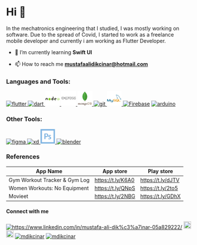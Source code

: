 <h1 align="left">Hi 👋</h1>
In the mechatronics engineering that I studied, I was mostly working on software. Due to the spread of Covid, I started to
work as a freelance mobile developer and currently i am working as Flutter Developer.

- 🌱 I’m currently learning **Swift UI**

- 📫 How to reach me **mustafaalidikcinar@hotmail.com**



<h3 align="left">Languages and Tools:</h3>
<p align="left"> 
  <a href="https://flutter.dev" target="_blank" rel="noreferrer"> <img src="https://www.vectorlogo.zone/logos/flutterio/flutterio-icon.svg" alt="flutter" width="40" height="40"/> </a> 
  <a href="https://dart.dev" target="_blank" rel="noreferrer"> <img src="https://www.vectorlogo.zone/logos/dartlang/dartlang-icon.svg" alt="dart" width="40" height="40"/> </a> 
  <a href="https://nodejs.org" target="_blank" rel="noreferrer"> <img src="https://raw.githubusercontent.com/devicons/devicon/master/icons/nodejs/nodejs-original-wordmark.svg" alt="nodejs" width="40" height="40"/> </a> 
  <a href="https://expressjs.com" target="_blank" rel="noreferrer"> <img src="https://raw.githubusercontent.com/devicons/devicon/master/icons/express/express-original-wordmark.svg" alt="express" width="40" height="40"/> </a> 
  <a href="https://www.mongodb.com/" target="_blank" rel="noreferrer"> <img src="https://raw.githubusercontent.com/devicons/devicon/master/icons/mongodb/mongodb-original-wordmark.svg" alt="mongodb" width="40" height="40"/> </a>
   <a href="https://git-scm.com/" target="_blank" rel="noreferrer"> <img src="https://www.vectorlogo.zone/logos/git-scm/git-scm-icon.svg" alt="git" width="40" height="40"/> </a>  
  <a href="https://www.mysql.com/" target="_blank" rel="noreferrer"> <img src="https://raw.githubusercontent.com/devicons/devicon/master/icons/mysql/mysql-original-wordmark.svg" alt="mysql" width="40" height="40"/> </a> 
  <a href="https://firebase.google.com/" target="_blank" rel="noreferrer"><img src="https://raw.githubusercontent.com/danielcranney/readme-generator/main/public/icons/skills/firebase-colored.svg" width="36" height="36" alt="Firebase" /></a>
<a href="https://www.arduino.cc/" target="_blank" rel="noreferrer"> <img src="https://cdn.worldvectorlogo.com/logos/arduino-1.svg" alt="arduino" width="40" height="40"/> </a>
</p>
  
 <h3 align="left">Other Tools:</h3>
<p align="left"> 
  <a href="https://www.figma.com/" target="_blank" rel="noreferrer"> <img src="https://www.vectorlogo.zone/logos/figma/figma-icon.svg" alt="figma" width="40" height="40"/> </a> 
  <a href="https://www.adobe.com/products/xd.html" target="_blank" rel="noreferrer"> <img src="https://cdn.worldvectorlogo.com/logos/adobe-xd.svg" alt="xd" width="40" height="40"/> </a> 
  <a href="https://www.photoshop.com/en" target="_blank" rel="noreferrer"> <img src="https://raw.githubusercontent.com/devicons/devicon/master/icons/photoshop/photoshop-line.svg" alt="photoshop" width="40" height="40"/> </a>
  <a href="https://www.blender.org/" target="_blank" rel="noreferrer"> <img src="https://download.blender.org/branding/community/blender_community_badge_white.svg" alt="blender" width="40" height="40"/> </a>
</p>
<h3 align="left">References</h3>

| App Name                      | App store               | Play store            |
| ----------------------------- | ------------------------| --------------------- |
| Gym Workout Tracker & Gym Log | https://t.ly/K6A0       | https://t.ly/dJTV     | 
| Women Workouts: No Equipment  | https://t.ly/QNpS       | https://t.ly/2to5     | 
| Movieet                       | https://t.ly/2NBG       | https://t.ly/GDhX     | 


<h4 align="left">Connect with me</h4>
<p align="left">
<a href="https://linkedin.com/in/https://www.linkedin.com/in/mustafa-ali-dik%c3%a7inar-05a829222/" target="blank"><img align="center" src="https://raw.githubusercontent.com/rahuldkjain/github-profile-readme-generator/master/src/images/icons/Social/linked-in-alt.svg" alt="https://www.linkedin.com/in/mustafa-ali-dik%c3%a7inar-05a829222/" height="20" width="20" /></a>
  <a href="http://www.medium.com/@mdikcinar" target="_blank" rel="noreferrer"><img src="https://raw.githubusercontent.com/danielcranney/readme-generator/main/public/icons/socials/medium.svg" width="20" height="20" /></a> <a href="https://stackoverflow.com/users/7829275/mustafa-ali-dik%c3%a7inar" target="_blank" rel="noreferrer"><img src="https://raw.githubusercontent.com/danielcranney/readme-generator/main/public/icons/socials/stackoverflow.svg" width="20" height="20" /></a>
  <a href="https://twitter.com/mdikcinar" target="blank"><img align="center" src="https://raw.githubusercontent.com/rahuldkjain/github-profile-readme-generator/master/src/images/icons/Social/twitter.svg" alt="mdikcinar" height="20" width="20" /></a>
  <a href="https://instagram.com/mdikcinar" target="blank"><img align="center" src="https://raw.githubusercontent.com/rahuldkjain/github-profile-readme-generator/master/src/images/icons/Social/instagram.svg" alt="mdikcinar" height="20" width="20" /></a>
</p>
    

